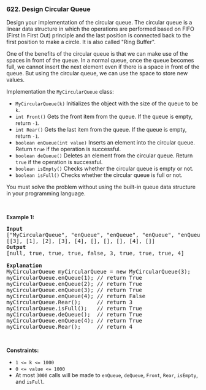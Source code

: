 <h3 align="left"> 622. Design Circular Queue</h3>
<div><p>Design your implementation of the circular queue. The circular queue is a linear data structure in which the operations are performed based on FIFO (First In First Out) principle and the last position is connected back to the first position to make a circle. It is also called "Ring Buffer".</p>

<p>One of the benefits of the circular queue is that we can make use of the spaces in front of the queue. In a normal queue, once the queue becomes full, we cannot insert the next element even if there is a space in front of the queue. But using the circular queue, we can use the space to store new values.</p>

<p>Implementation the <code>MyCircularQueue</code> class:</p>

<ul>
	<li><code>MyCircularQueue(k)</code> Initializes the object with the size of the queue to be <code>k</code>.</li>
	<li><code>int Front()</code> Gets the front item from the queue. If the queue is empty, return <code>-1</code>.</li>
	<li><code>int Rear()</code> Gets the last item from the queue. If the queue is empty, return <code>-1</code>.</li>
	<li><code>boolean enQueue(int value)</code> Inserts an element into the circular queue. Return <code>true</code> if the operation is successful.</li>
	<li><code>boolean deQueue()</code> Deletes an element from the circular queue. Return <code>true</code> if the operation is successful.</li>
	<li><code>boolean isEmpty()</code> Checks whether the circular queue is empty or not.</li>
	<li><code>boolean isFull()</code> Checks whether the circular queue is full or not.</li>
</ul>

<p>You must solve the problem without using the built-in queue data structure in your programming language.&nbsp;</p>

<p>&nbsp;</p>
<p><strong>Example 1:</strong></p>

<pre><strong>Input</strong>
["MyCircularQueue", "enQueue", "enQueue", "enQueue", "enQueue", "Rear", "isFull", "deQueue", "enQueue", "Rear"]
[[3], [1], [2], [3], [4], [], [], [], [4], []]
<strong>Output</strong>
[null, true, true, true, false, 3, true, true, true, 4]

<strong>Explanation</strong>
MyCircularQueue myCircularQueue = new MyCircularQueue(3);
myCircularQueue.enQueue(1); // return True
myCircularQueue.enQueue(2); // return True
myCircularQueue.enQueue(3); // return True
myCircularQueue.enQueue(4); // return False
myCircularQueue.Rear();     // return 3
myCircularQueue.isFull();   // return True
myCircularQueue.deQueue();  // return True
myCircularQueue.enQueue(4); // return True
myCircularQueue.Rear();     // return 4
</pre>

<p>&nbsp;</p>
<p><strong>Constraints:</strong></p>

<ul>
	<li><code>1 &lt;= k &lt;= 1000</code></li>
	<li><code>0 &lt;= value &lt;= 1000</code></li>
	<li>At most <code>3000</code> calls will be made to&nbsp;<code>enQueue</code>, <code>deQueue</code>,&nbsp;<code>Front</code>,&nbsp;<code>Rear</code>,&nbsp;<code>isEmpty</code>, and&nbsp;<code>isFull</code>.</li>
</ul>
</div>